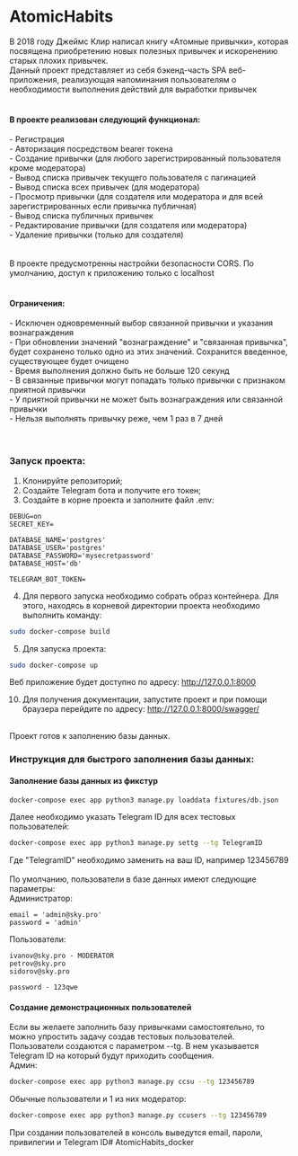 # AtomicHabits

В 2018 году Джеймс Клир написал книгу «Атомные привычки», которая посвящена приобретению новых полезных привычек и искоренению старых плохих привычек. 
<br/>
Данный проект представляет из себя бэкенд-часть SPA веб-приложения, реализующая напоминания пользователям о необходимости выполнения действий для выработки привычек
<br/><br/>
<h4>В проекте реализован следующий функционал:</h4>
- Регистрация<br/>
- Авторизация посредством bearer токена<br/>
- Создание привычки (для любого зарегистрированный пользователя кроме модератора)<br/>
- Вывод списка привычек текущего пользователя с пагинацией<br/>
- Вывод списка всех привычек (для модератора)<br/>
- Просмотр привычки (для создателя или модератора и для всей зарегистрированных если привычка публичная)<br/>
- Вывод списка публичных привычек<br/>
- Редактирование привычки (для создателя или модератора)<br/>
- Удаление привычки (только для создателя)<br/>
<br/><br/>
В проекте предусмотренны настройки безопасности CORS. По умолчанию, доступ к приложению только с localhost
<br/><br/>

<h4>Ограничения:</h4>
- Исключен одновременный выбор связанной привычки и указания вознаграждения<br/>
- При обновлении значений "вознаграждение" и "связанная привычка", будет сохранено только одно из этих значений. Сохранится введенное, существующее будет очищено<br/>
- Время выполнения должно быть не больше 120 секунд<br/>
- В связанные привычки могут попадать только привычки с признаком приятной привычки<br/>
- У приятной привычки не может быть вознаграждения или связанной привычки<br/>
- Нельзя выполнять привычку реже, чем 1 раз в 7 дней<br/>
<br/><br/>

<h3>Запуск проекта:</h3>

1. Клонируйте репозиторий;
2. Создайте Telegram бота и получите его токен;
3. Создайте в корне проекта и заполните файл .env:

```
DEBUG=on
SECRET_KEY=

DATABASE_NAME='postgres'
DATABASE_USER='postgres'
DATABASE_PASSWORD='mysecretpassword'
DATABASE_HOST='db'

TELEGRAM_BOT_TOKEN=
```

4. Для первого запуска необходимо собрать образ контейнера. Для этого, находясь в корневой директории проекта
необходимо выполнить команду:

```bash
sudo docker-compose build
```

5. Для запуска проекта:

```bash
sudo docker-compose up
```

Веб приложение будет доступно по адресу: http://127.0.0.1:8000

10. Для получения документации, запустите проект и при помощи браузера перейдите по адресу:
http://127.0.0.1:8000/swagger/
<br/><br/>

Проект готов к заполнению базы данных.

<h3>Инструкция для быстрого заполнения базы данных:</h3>

<h4>Заполнение базы данных из фикстур</h4>

```bash
docker-compose exec app python3 manage.py loaddata fixtures/db.json
```
Далее необходимо указать Telegram ID для всех тестовых пользователей:

```bash
docker-compose exec app python3 manage.py settg --tg TelegramID
```

Где "TelegramID" необходимо заменить на ваш ID, например 123456789
<br/><br/>
По умолчанию, пользователи в базе данных имеют следующие параметры:
<br/>
Администратор:
```
email = 'admin@sky.pro'
password = 'admin'
```
Пользователи:
```
ivanov@sky.pro - MODERATOR
petrov@sky.pro
sidorov@sky.pro

password - 123qwe
```

<h4>Cоздание демонстрационных пользователей</h3>

Если вы желаете заполнить базу привычками самостоятельно, то можно упростить задачу создав тестовых пользователей.
<br/>
Пользователи создаются с параметром --tg. В нем указывается Telegram ID на который будут приходить сообщения.
<br/>
Админ:

```bash
docker-compose exec app python3 manage.py ccsu --tg 123456789
```
Обычные пользователи и 1 из них модератор:

```bash
docker-compose exec app python3 manage.py ccusers --tg 123456789
```
При создании пользователей в консоль выведутся email, пароли, привилегии и Telegram ID# AtomicHabits_docker
